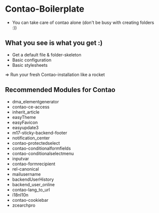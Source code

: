 # Contao-Boilerplate
- You can take care of contao alone (don't be busy with creating folders :))

## What you see is what you get :)
- Get a default file & folder-skeleton
- Basic configuration
- Basic stylesheets

=> Run your fresh Contao-installation like a rocket

## Recommended Modules for Contao
- dma_elementgenerator
- contao-ce-access
- inherit_article
- easyTheme
- easyFavicon
- easyupdate3
- m17-sticky-backend-footer
- notification_center
- contao-protectedselect
- contao-conditionalformfields
- contao-conditionalselectmenu
- inputvar
- contao-formrecipient
- rel-canonical
- mailusername
- backendUserHistory
- backend_user_online
- contao-lang_to_url
- i18nl10n
- contao-cookiebar
- zcearchpro
